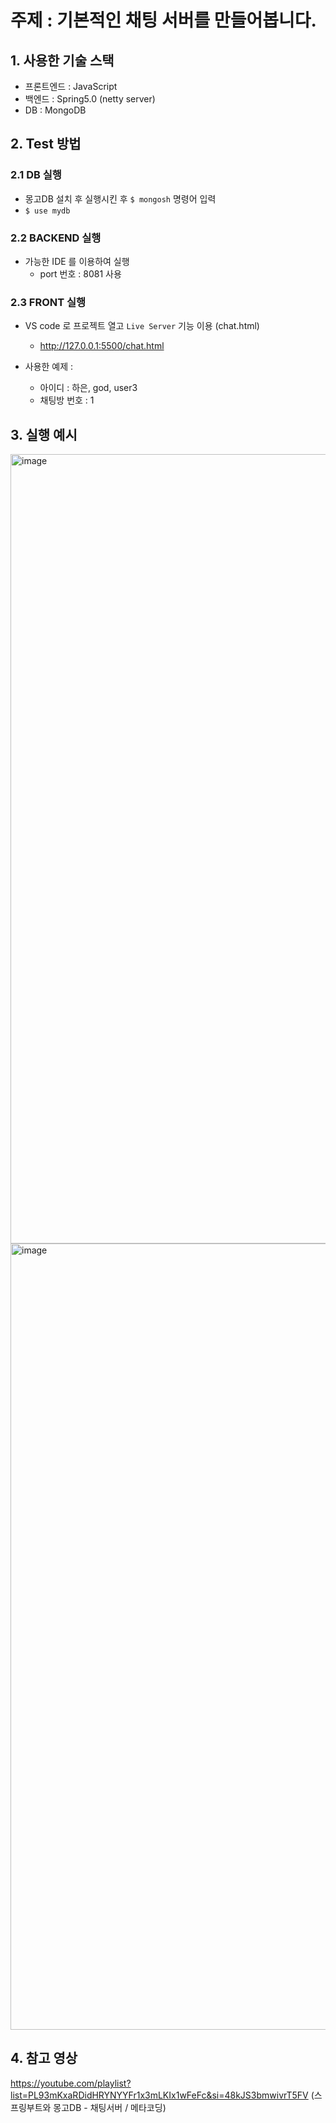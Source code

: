 # 주제 : 기본적인 채팅 서버를 만들어봅니다.

## 1. 사용한 기술 스택
- 프론트엔드 : JavaScript
- 백엔드 : Spring5.0 (netty server)
- DB : MongoDB 

## 2. Test 방법
### 2.1 DB 실행
- 몽고DB 설치 후 실행시킨 후 `$ mongosh` 명령어 입력
- `$ use mydb`

### 2.2 BACKEND 실행
- 가능한 IDE 를 이용하여 실행
  * port 번호 : 8081 사용

### 2.3 FRONT 실행
- VS code 로 프로젝트 열고 `Live Server` 기능 이용 (chat.html)
  * http://127.0.0.1:5500/chat.html
  
- 사용한 예제 :
  * 아이디 : 하은, god, user3
  * 채팅방 번호 : 1

## 3. 실행 예시
<img width="1263" alt="image" src="https://github.com/user-attachments/assets/98d6d7a3-8e20-4fa9-928a-877e697634c6">

<img width="1258" alt="image" src="https://github.com/user-attachments/assets/e6210006-e609-4cf6-9e6b-e6047ca25a34">



## 4. 참고 영상
https://youtube.com/playlist?list=PL93mKxaRDidHRYNYYFr1x3mLKIx1wFeFc&si=48kJS3bmwivrT5FV
(스프링부트와 몽고DB - 채팅서버 / 메타코딩)
